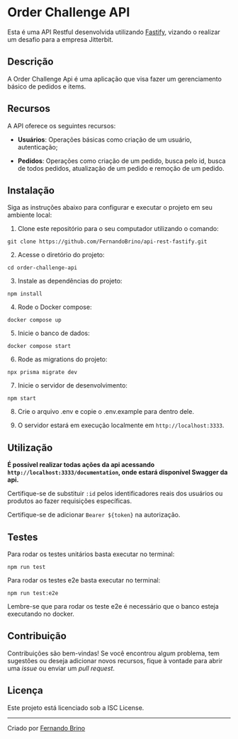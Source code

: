 # Order Challenge API

Esta é uma API Restful desenvolvida utilizando [Fastify](https://fastify.dev), vizando o realizar um desafio para a empresa Jitterbit.

## Descrição

A Order Challenge Api é uma aplicação que visa fazer um gerenciamento básico de pedidos e items.

## Recursos

A API oferece os seguintes recursos:

- **Usuários**: Operações básicas como criação de um usuário, autenticação;

- **Pedidos**: Operações como criação de um pedido, busca pelo id, busca de todos pedidos, atualização de um pedido e remoção de um pedido.

## Instalação

Siga as instruções abaixo para configurar e executar o projeto em seu ambiente local:

1. Clone este repositório para o seu computador utilizando o comando:

```shell
git clone https://github.com/FernandoBrino/api-rest-fastify.git
```

2. Acesse o diretório do projeto:

```shell
cd order-challenge-api
```

3. Instale as dependências do projeto:

```shell
npm install
```


4. Rode o Docker compose:
   
```shell
docker compose up
```

5. Inicie o banco de dados:
   
 ```shell
docker compose start
```

6. Rode as migrations do projeto:

```shell
npx prisma migrate dev
```

7. Inicie o servidor de desenvolvimento:

```shell
npm start
```

8. Crie o arquivo .env e copie o .env.example para dentro dele.

10. O servidor estará em execução localmente em `http://localhost:3333`.

## Utilização

**É possível realizar todas ações da api acessando `http://localhost:3333/documentation`, onde estará disponível Swagger da api.**

Certifique-se de substituir `:id` pelos identificadores reais dos usuários ou produtos ao fazer requisições específicas.

Certifique-se de adicionar `Bearer ${token}` na autorização.

## Testes

Para rodar os testes unitários basta executar no terminal: 
```shell
npm run test
```

Para rodar os testes e2e basta executar no terminal: 
```shell
npm run test:e2e
```

Lembre-se que para rodar os teste e2e é necessário que o banco esteja executando no docker.

## Contribuição

Contribuições são bem-vindas! Se você encontrou algum problema, tem sugestões ou deseja adicionar novos recursos, fique à vontade para abrir uma *issue* ou enviar um *pull request*.

## Licença

Este projeto está licenciado sob a ISC License.

---
Criado por [Fernando Brino](https://github.com/FernandoBrino)

